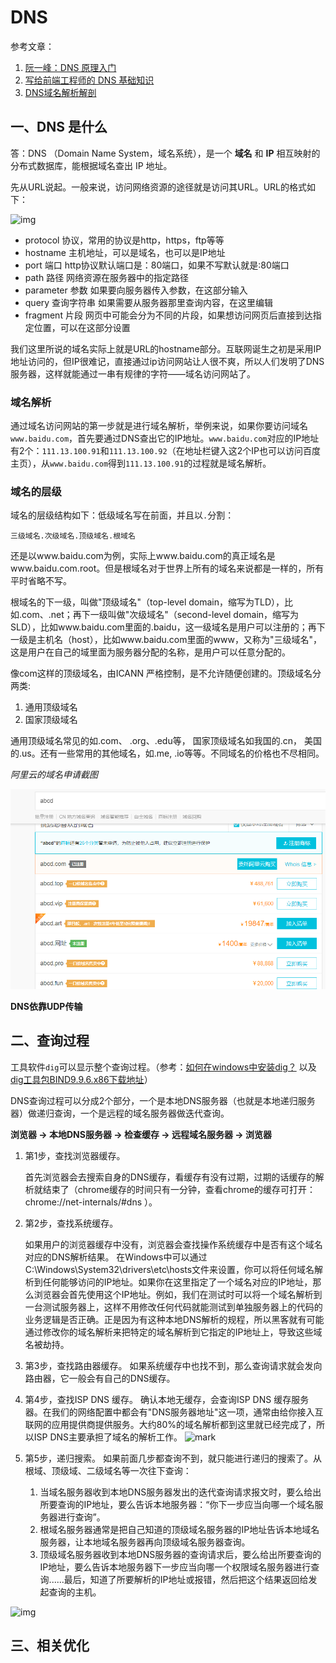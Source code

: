 # DNS

参考文章：

1. [阮一峰：DNS 原理入门](http://www.ruanyifeng.com/blog/2016/06/dns.html)
2. [写给前端工程师的 DNS 基础知识](https://juejin.im/entry/591969808d6d81005882e06f)
3. [DNS域名解析解剖](https://zhuanlan.zhihu.com/p/28305778)

## 一、DNS 是什么

答：DNS （Domain Name System，域名系统），是一个 **域名** 和 **IP** 相互映射的分布式数据库，能根据域名查出 IP 地址。

先从URL说起。一般来说，访问网络资源的途径就是访问其URL。URL的格式如下：

![img](https://upload-images.jianshu.io/upload_images/301420-e308f1b76b1bfc97.png?imageMogr2/auto-orient/strip%7CimageView2/2/w/902/format/webp)

- protocol 协议，常用的协议是http，https，ftp等等
- hostname 主机地址，可以是域名，也可以是IP地址
- port 端口 http协议默认端口是：80端口，如果不写默认就是:80端口
- path 路径 网络资源在服务器中的指定路径
- parameter 参数 如果要向服务器传入参数，在这部分输入
- query 查询字符串 如果需要从服务器那里查询内容，在这里编辑
- fragment 片段 网页中可能会分为不同的片段，如果想访问网页后直接到达指定位置，可以在这部分设置

我们这里所说的域名实际上就是URL的hostname部分。互联网诞生之初是采用IP地址访问的，但IP很难记，直接通过ip访问网站让人很不爽，所以人们发明了DNS服务器，这样就能通过一串有规律的字符——域名访问网站了。

### 域名解析

通过域名访问网站的第一步就是进行域名解析，举例来说，如果你要访问域名`www.baidu.com`，首先要通过DNS查出它的IP地址。`www.baidu.com`对应的IP地址有2个：`111.13.100.91`和`111.13.100.92`（在地址栏键入这2个IP也可以访问百度主页），从`www.baidu.com`得到`111.13.100.91`的过程就是域名解析。

### 域名的层级

域名的层级结构如下：低级域名写在前面，并且以`.`分割：

```
三级域名.次级域名.顶级域名.根域名
```

还是以www.baidu.com为例，实际上www.baidu.com的真正域名是www.baidu.com.root。但是根域名对于世界上所有的域名来说都是一样的，所有平时省略不写。

根域名的下一级，叫做"顶级域名"（top-level domain，缩写为TLD），比如.com、.net；再下一级叫做"次级域名"（second-level domain，缩写为SLD），比如www.baidu.com里面的.baidu，这一级域名是用户可以注册的；再下一级是主机名（host），比如www.baidu.com里面的www，又称为"三级域名"，这是用户在自己的域里面为服务器分配的名称，是用户可以任意分配的。

像com这样的顶级域名，由ICANN 严格控制，是不允许随便创建的。顶级域名分两类:

1. 通用顶级域名
2. 国家顶级域名

通用顶级域名常见的如.com、 .org、.edu等， 国家顶级域名如我国的.cn， 美国的.us。还有一些常用的其他域名，如.me, .io等等。不同域名的价格也不尽相同。

*阿里云的域名申请截图*

![1545200423080](../.vuepress/public/assets/1545200423080.png)



**DNS依靠UDP传输**

## 二、查询过程

工具软件`dig`可以显示整个查询过程。（参考：[如何在windows中安装dig？](https://nil.uniza.sk/how-install-dig-dns-tool-windows-10/) 以及 [dig工具包BIND9.9.6.x86下载地址](ftp://ftp.nominum.com/pub/isc/bind9/9.9.6/BIND9.9.6.x86.zip)）

DNS查询过程可以分成2个部分，一个是本地DNS服务器（也就是本地递归服务器）做递归查询，一个是远程的域名服务器做迭代查询。

**浏览器 → 本地DNS服务器 → 检查缓存 → 远程域名服务器 → 浏览器**

1. 第1步，查找浏览器缓存。

   首先浏览器会去搜索自身的DNS缓存，看缓存有没有过期，过期的话缓存的解析就结束了（chrome缓存的时间只有一分钟，查看chrome的缓存可打开：chrome://net-internals/#dns ）。

2. 第2步，查找系统缓存。

   如果用户的浏览器缓存中没有，浏览器会查找操作系统缓存中是否有这个域名对应的DNS解析结果。
   在Windows中可以通过C:\Windows\System32\drivers\etc\hosts文件来设置，你可以将任何域名解析到任何能够访问的IP地址。如果你在这里指定了一个域名对应的IP地址，那么浏览器会首先使用这个IP地址。例如，我们在测试时可以将一个域名解析到一台测试服务器上，这样不用修改任何代码就能测试到单独服务器上的代码的业务逻辑是否正确。正是因为有这种本地DNS解析的规程，所以黑客就有可能通过修改你的域名解析来把特定的域名解析到它指定的IP地址上，导致这些域名被劫持。

3. 第3步，查找路由器缓存。
   如果系统缓存中也找不到，那么查询请求就会发向路由器，它一般会有自己的DNS缓存。

4. 第4步，查找ISP DNS 缓存。
   确认本地无缓存，会查询ISP DNS 缓存服务器。在我们的网络配置中都会有"DNS服务器地址"这一项，通常由给你接入互联网的应用提供商提供服务。大约80%的域名解析都到这里就已经完成了，所以ISP DNS主要承担了域名的解析工作。
   ![mark](https://user-gold-cdn.xitu.io/2017/5/15/bac5fa8fa23717a1a2eea13a61a4c04d?imageView2/0/w/1280/h/960/format/webp/ignore-error/1)

5. 第5步，递归搜索。
   如果前面几步都查询不到，就只能进行递归的搜索了。从根域、顶级域、二级域名等一次往下查询：

   1. 当域名服务器收到本地DNS服务器发出的迭代查询请求报文时，要么给出所要查询的IP地址，要么告诉本地服务器：“你下一步应当向哪一个域名服务器进行查询”。
   2. 根域名服务器通常是把自己知道的顶级域名服务器的IP地址告诉本地域名服务器，让本地域名服务器再向顶级域名服务器查询。
   3. 顶级域名服务器收到本地DNS服务器的查询请求后，要么给出所要查询的IP地址，要么告诉本地服务器下一步应当向哪一个权限域名服务器进行查询......最后，知道了所要解析的IP地址或报错，然后把这个结果返回给发起查询的主机。

![img](https://pic2.zhimg.com/80/v2-4fcef604d306308b0ed3c2ea4ed7ea09_hd.jpg)

## 三、相关优化